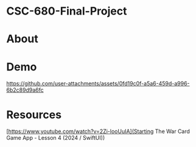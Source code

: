 # CSC-680-Final-Project
# About
# Demo
https://github.com/user-attachments/assets/0fd19c0f-a5a6-459d-a996-6b2c89d9a6fc

# Resources
[https://www.youtube.com/watch?v=2Zi-looUuIA](Starting The War Card Game App - Lesson 4 (2024 / SwiftUI))
